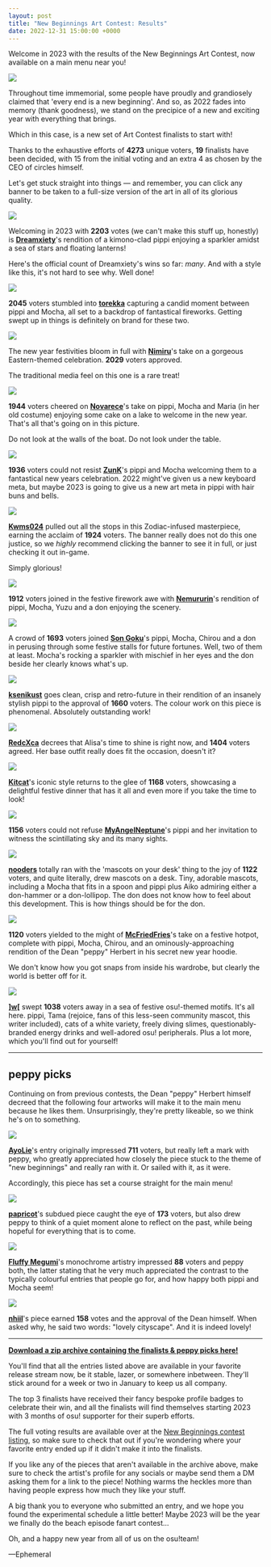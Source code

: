 ```yaml
---
layout: post
title: "New Beginnings Art Contest: Results"
date: 2022-12-31 15:00:00 +0000
---
```


Welcome in 2023 with the results of the New Beginnings Art Contest, now available on a main menu near you!

![](https://assets.ppy.sh/contests/160/banners/Dreamxiety.jpg)

Throughout time immemorial, some people have proudly and grandiosely claimed that 'every end is a new beginning'. And so, as 2022 fades into memory (thank goodness), we stand on the precipice of a new and exciting year with everything that brings.

Which in this case, is a new set of Art Contest finalists to start with!

Thanks to the exhaustive efforts of **4273** unique voters, **19** finalists have been decided, with 15 from the initial voting and an extra 4 as chosen by the CEO of circles himself.

Let's get stuck straight into things — and remember, you can click any banner to be taken to a full-size version of the art in all of its glorious quality.

[![](https://assets.ppy.sh/contests/160/banners/Dreamxiety.jpg)](https://assets.ppy.sh/contests/160/winners/Dreamxiety.png)

Welcoming in 2023 with **2203** votes (we can't make this stuff up, honestly) is [**Dreamxiety**](https://osu.ppy.sh/users/13103233)'s rendition of a kimono-clad pippi enjoying a sparkler amidst a sea of stars and floating lanterns!

Here's the official count of Dreamxiety's wins so far: *many*. And with a style like this, it's not hard to see why. Well done!

[![](https://assets.ppy.sh/contests/160/banners/torekka.jpg)](https://assets.ppy.sh/contests/160/winners/torekka.png)

**2045** voters stumbled into [**torekka**](https://osu.ppy.sh/users/25130329) capturing a candid moment between pippi and Mocha, all set to a backdrop of fantastical fireworks. Getting swept up in things is definitely on brand for these two.

[![](https://assets.ppy.sh/contests/160/banners/Nimiru.jpg)](https://assets.ppy.sh/contests/160/winners/Nimiru.png)

The new year festivities bloom in full with [**Nimiru**](https://osu.ppy.sh/users/11041959)'s take on a gorgeous Eastern-themed celebration. **2029** voters approved.

The traditional media feel on this one is a rare treat!

[![](https://assets.ppy.sh/contests/160/banners/Novarece.jpg)](https://assets.ppy.sh/contests/160/winners/Novarece.png)

**1944** voters cheered on [**Novarece**](https://osu.ppy.sh/users/18728833)'s take on pippi, Mocha and Maria (in her old costume) enjoying some cake on a lake to welcome in the new year. That's all that's going on in this picture. 

Do not look at the walls of the boat. Do not look under the table.

[![](https://assets.ppy.sh/contests/160/banners/ZunK.jpg)](https://assets.ppy.sh/contests/160/winners/ZunK.png)

**1936** voters could not resist [**ZunK**](https://osu.ppy.sh/users/1070783)'s pippi and Mocha welcoming them to a fantastical new years celebration. 2022 might've given us a new keyboard meta, but maybe 2023 is going to give us a new art meta in pippi with hair buns and bells.

[![](https://assets.ppy.sh/contests/160/banners/Kwms024.jpg)](https://assets.ppy.sh/contests/160/winners/Kwms024.png)

[**Kwms024**](https://osu.ppy.sh/users/11516014) pulled out all the stops in this Zodiac-infused masterpiece, earning the acclaim of **1924** voters. The banner really does not do this one justice, so we *highly* recommend clicking the banner to see it in full, or just checking it out in-game.

Simply glorious!

[![](https://assets.ppy.sh/contests/160/banners/Nemururin.jpg)](https://assets.ppy.sh/contests/160/winners/Nemururin.png)

**1912** voters joined in the festive firework awe with [**Nemururin**](https://osu.ppy.sh/users/26391825)'s rendition of pippi, Mocha, Yuzu and a don enjoying the scenery.

[![](https://assets.ppy.sh/contests/160/banners/Son_Goku.jpg)](https://assets.ppy.sh/contests/160/winners/Son%20Goku.png)

A crowd of **1693** voters joined [**Son Goku**](https://osu.ppy.sh/users/14991975)'s pippi, Mocha, Chirou and a don in perusing through some festive stalls for future fortunes. Well, two of them at least. Mocha's rocking a sparkler with mischief in her eyes and the don beside her clearly knows what's up.

[![](https://assets.ppy.sh/contests/160/banners/ksenikust.jpg)](https://assets.ppy.sh/contests/160/winners/ksenikust.png)

[**ksenikust**](https://osu.ppy.sh/users/8938068) goes clean, crisp and retro-future in their rendition of an insanely stylish pippi to the approval of **1660** voters. The colour work on this piece is phenomenal. Absolutely outstanding work!

[![](https://assets.ppy.sh/contests/160/banners/RedcXca.jpg)](https://assets.ppy.sh/contests/160/winners/RedcXca.png)

[**RedcXca**](https://osu.ppy.sh/users/14056601) decrees that Alisa's time to shine is right now, and **1404** voters agreed. Her base outfit really does fit the occasion, doesn't it?

[![](https://assets.ppy.sh/contests/160/banners/Kitcat.jpg)](https://assets.ppy.sh/contests/160/winners/Kitcat.png)

[**Kitcat**](https://osu.ppy.sh/users/30329028)'s iconic style returns to the glee of **1168** voters, showcasing a delightful festive dinner that has it all and even more if you take the time to look!

[![](https://assets.ppy.sh/contests/160/banners/MyAngelNeptune.jpg)](https://assets.ppy.sh/contests/160/winners/MyAngelNeptune.png)

**1156** voters could not refuse [**MyAngelNeptune**](https://osu.ppy.sh/users/5290308)'s pippi and her invitation to witness the scintillating sky and its many sights.

[![](https://assets.ppy.sh/contests/160/banners/nooders.jpg)](https://assets.ppy.sh/contests/160/winners/nooders.png)

[**nooders**](https://osu.ppy.sh/users/21078517) totally ran with the 'mascots on your desk' thing to the joy of **1122** voters, and quite literally, drew mascots on a desk. Tiny, adorable mascots, including a Mocha that fits in a spoon and pippi plus Aiko admiring either a don-hammer or a don-lollipop. The don does not know how to feel about this development. This is how things should be for the don.

[![](https://assets.ppy.sh/contests/160/banners/McFriedFries.jpg)](https://assets.ppy.sh/contests/160/winners/McFriedFries.png)

**1120** voters yielded to the might of [**McFriedFries**](https://osu.ppy.sh/users/12694139)'s take on a festive hotpot, complete with pippi, Mocha, Chirou, and an ominously-approaching rendition of the Dean "peppy" Herbert in his secret new year hoodie.

We don't know how you got snaps from inside his wardrobe, but clearly the world is better off for it.

[![](https://assets.ppy.sh/contests/160/banners/%5Dw%5B.jpg)](https://assets.ppy.sh/contests/160/winners/%5Dw%5B.png)

[**\]w\[**](https://osu.ppy.sh/users/16964067) swept **1038** voters away in a sea of festive osu!-themed motifs. It's all here. pippi, Tama (rejoice, fans of this less-seen community mascot, this writer included), cats of a white variety, freely diving slimes, questionably-branded energy drinks and well-adored osu! peripherals. Plus a lot more, which you'll find out for yourself!

---

## peppy picks

Continuing on from previous contests, the Dean "peppy" Herbert himself decreed that the following four artworks will make it to the main menu because he likes them. Unsurprisingly, they're pretty likeable, so we think he's on to something.

[![](https://assets.ppy.sh/contests/160/banners/AyoLie.jpg)](https://assets.ppy.sh/contests/160/winners/AyoLie.png)

[**AyoLie**](https://osu.ppy.sh/users/29186645)'s entry originally impressed **711** voters, but really left a mark with peppy, who greatly appreciated how closely the piece stuck to the theme of "new beginnings" and really ran with it. Or sailed with it, as it were.

Accordingly, this piece has set a course straight for the main menu!

[![](https://assets.ppy.sh/contests/160/banners/papricot.jpg)](https://assets.ppy.sh/contests/160/winners/papricot.png)

[**papricot**](https://osu.ppy.sh/users/21682501)'s subdued piece caught the eye of **173** voters, but also drew peppy to think of a quiet moment alone to reflect on the past, while being hopeful for everything that is to come.

[![](https://assets.ppy.sh/contests/160/banners/Fluffy%20Megumi.jpg)](https://assets.ppy.sh/contests/160/winners/Fluffy%20Megumi.png)

[**Fluffy Megumi**](https://osu.ppy.sh/users/27752612)'s monochrome artistry impressed **88** voters and peppy both, the latter stating that he very much appreciated the contrast to the typically colourful entries that people go for, and how happy both pippi and Mocha seem!

[![](https://assets.ppy.sh/contests/160/banners/nhiil.jpg)](https://assets.ppy.sh/contests/160/winners/nhiil.png)

[**nhiil**](https://osu.ppy.sh/users/15284486)'s piece earned **158** votes and the approval of the Dean himself. When asked why, he said two words: "lovely cityscape". And it is indeed lovely!

---

[**Download a zip archive containing the finalists & peppy picks here!**](https://assets.ppy.sh/contests/160/NewBeginningsFinalists.zip)

You'll find that all the entries listed above are available in your favorite release stream now, be it stable, lazer, or somewhere inbetween. They'll stick around for a week or two in January to keep us all company.

The top 3 finalists have received their fancy bespoke profile badges to celebrate their win, and all the finalists will find themselves starting 2023 with 3 months of osu! supporter for their superb efforts.

The full voting results are available over at the [New Beginnings contest listing](https://osu.ppy.sh/community/contests/160), so make sure to check that out if you're wondering where your favorite entry ended up if it didn't make it into the finalists. 

If you like any of the pieces that aren't available in the archive above, make sure to check the artist's profile for any socials or maybe send them a DM asking them for a link to the piece! Nothing warms the heckles more than having people express how much they like your stuff.

A big thank you to everyone who submitted an entry, and we hope you found the experimental schedule a little better! Maybe 2023 will be the year we finally do the beach episode fanart contest...

Oh, and a happy new year from all of us on the osu!team!

—Ephemeral
